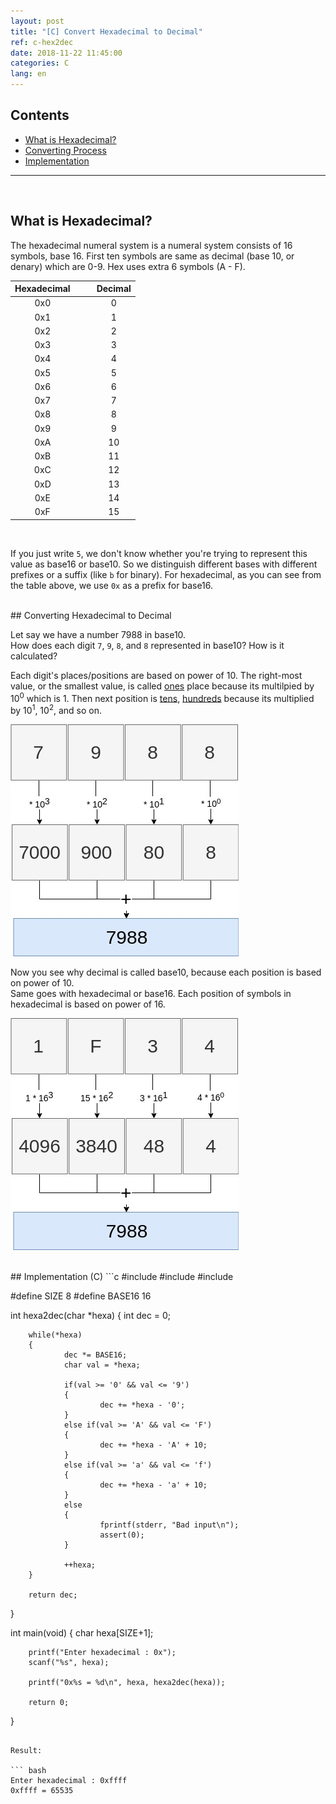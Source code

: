 ```yaml
---
layout: post
title: "[C] Convert Hexadecimal to Decimal"
ref: c-hex2dec
date: 2018-11-22 11:45:00
categories: C
lang: en
---
```


## Contents
- [What is Hexadecimal?](#hexa)
- [Converting Process](#convert)
- [Implementation](#imp)

<hr />
<br />

## What is Hexadecimal? <a id="hexa"></a>
The hexadecimal numeral system is a numeral system consists of 16 symbols, base 16. First ten symbols are same as decimal (base 10, or denary) which are 0-9. Hex uses extra 6 symbols (A - F). 

| Hexadecimal | | | Decimal |
|:--:|:--:|:--:|:--:|
|0x0|||0|
|0x1|||1|
|0x2|||2|
|0x3|||3|
|0x4|||4|
|0x5|||5|
|0x6|||6|
|0x7|||7|
|0x8|||8|
|0x9|||9|
|0xA|||10|
|0xB|||11|
|0xC|||12|
|0xD|||13|
|0xE|||14|
|0xF|||15|

<br />

If you just write `5`, we don't know whether you're trying to represent this value as base16 or base10. So we distinguish different bases with different prefixes or a suffix (like `b` for binary). For hexadecimal, as you can see from the table above, we use `0x` as a prefix for base16. 

<br />
## Converting Hexadecimal to Decimal <a id="convert"></a>

Let say we have a number 7988 in base10. <br />
How does each digit `7`, `9`, `8`, and `8` represented in base10? How is it calculated?

Each digit's places/positions are based on power of 10. The right-most value, or the smallest value, is called <u>ones</u> place because its multilpied by 10<sup>0</sup> which is 1. Then next position is <u>tens</u>, <u>hundreds</u> because its multiplied by 10<sup>1</sup>, 10<sup>2</sup>, and so on.

![Base 10](/assets/images/c/hex2dec/base10.jpeg)

Now you see why decimal is called base10, because each position is based on power of 10.<br />
Same goes with hexadecimal or base16. Each position of symbols in hexadecimal is based on power of 16.

![Base 16](/assets/images/c/hex2dec/base16.jpeg)

<br />
## Implementation (C) <a id="imp"></a>
```c
#include <stdio.h>
#include <string.h>
#include <assert.h>

#define SIZE 8
#define BASE16 16

int hexa2dec(char *hexa)
{
        int dec = 0;

        while(*hexa)
        {
                dec *= BASE16;
                char val = *hexa;

                if(val >= '0' && val <= '9')
                {
                        dec += *hexa - '0';
                }
                else if(val >= 'A' && val <= 'F')
                {
                        dec += *hexa - 'A' + 10;
                }
                else if(val >= 'a' && val <= 'f')
                {
                        dec += *hexa - 'a' + 10;
                }
                else
                {
                        fprintf(stderr, "Bad input\n");
                        assert(0);
                }

                ++hexa;
        }

        return dec;
}

int main(void)
{
        char hexa[SIZE+1];

        printf("Enter hexadecimal : 0x");
        scanf("%s", hexa);

        printf("0x%s = %d\n", hexa, hexa2dec(hexa));

        return 0;
}
```

Result:

``` bash
Enter hexadecimal : 0xffff
0xffff = 65535
```
